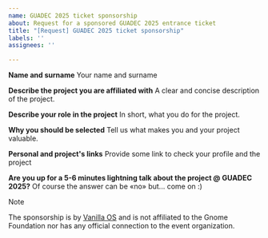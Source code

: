 ```yaml
---
name: GUADEC 2025 ticket sponsorship
about: Request for a sponsored GUADEC 2025 entrance ticket
title: "[Request] GUADEC 2025 ticket sponsorship"
labels: ''
assignees: ''

---
```


**Name and surname**
Your name and surname

**Describe the project you are affiliated with**
A clear and concise description of the project.

**Describe your role in the project**
In short, what you do for the project.

**Why you should be selected**
Tell us what makes you and your project valuable.

**Personal and project's links**
Provide some link to check your profile and the project

**Are you up for a 5-6 minutes lightning talk about the project @ GUADEC 2025?**
Of course the answer can be «no» but... come on :)

> [!NOTE]
> The sponsorship is by [Vanilla OS](https://github.com/vanilla-OS/) and is not affiliated to the Gnome Foundation nor has any official connection to the event organization.
